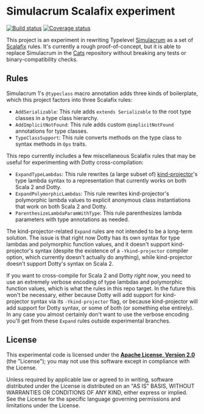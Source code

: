 # Simulacrum Scalafix experiment

[![Build status](https://img.shields.io/travis/travisbrown/simulacrum-scalafix/master.svg)](https://travis-ci.org/travisbrown/simulacrum-scalafix)
[![Coverage status](https://img.shields.io/codecov/c/github/travisbrown/simulacrum-scalafix/master.svg)](https://codecov.io/github/travisbrown/simulacrum-scalafix)

This project is an experiment in rewriting Typelevel [Simulacrum][simulacrum] as a set of
[Scalafix][scalafix] rules. It's currently a rough proof-of-concept, but it is able to replace
Simulacrum in the [Cats][cats] repository without breaking any tests or binary-compatibility checks.

## Rules

Simulacrum 1's `@typeclass` macro annotation adds three kinds of boilerplate, which this project
factors into three Scalafix rules:

* `AddSerializable`: This rule adds `extends Serializable` to the root type classes in a type class hierarchy.
* `AddImplicitNotFound`: This rule adds custom `@implicitNotFound` annotations for type classes.
* `TypeClassSupport`: This rule converts methods on the type class to syntax methods in `Ops` traits.

This repo currently includes a few miscellaneous Scalafix rules that may be useful for experimenting
with Dotty cross-compilation:

* `ExpandTypeLambdas`: This rule rewrites (a large subset of) [kind-projector][kind-projector]'s
  type lambda syntax to a representation that currently works on both Scala 2 and Dotty.
* `ExpandPolymorphicLambdas`: This rule rewrites kind-projector's polymorphic lambda values to
  explicit anonymous class instantiations that work on both Scala 2 and Dotty.
* `ParenthesizeLambdaParamWithType`: This rule parenthesizes lambda parameters with type annotations
  as needed.

The kind-projector-related `Expand` rules are not intended to be a long-term solution. The issue is
that right now Dotty has its own syntax for type lambdas and polymorphic function values, and it
doesn't support kind-projector's syntax (despite the existence of a `-Ykind-projector` compiler
option, which currently doesn't actually do anything), while kind-projector doesn't support Dotty's
syntax on Scala 2.

If you want to cross-compile for Scala 2 and Dotty _right now_, you need to use an extremely verbose
encoding of type lambdas and polymorphic function values, which is what the rules in this repo
target. In the future this won't be necessary, either because Dotty will add support for
kind-projector syntax via its `-Ykind-projector` flag, or because kind-projector will add support
for Dotty syntax, or some of both (or something else entirely). In any case you almost certainly
don't want to use the verbose encoding you'll get from these `Expand` rules outside experimental
branches.

## License

This experimental code is licensed under the **[Apache License, Version 2.0][apache]**
(the "License"); you may not use this software except in compliance with the
License.

Unless required by applicable law or agreed to in writing, software
distributed under the License is distributed on an "AS IS" BASIS,
WITHOUT WARRANTIES OR CONDITIONS OF ANY KIND, either express or implied.
See the License for the specific language governing permissions and
limitations under the License.

[apache]: http://www.apache.org/licenses/LICENSE-2.0
[cats]: https://github.com/typelevel/cats
[code-of-conduct]: https://www.scala-lang.org/conduct.html
[contributing]: https://circe.github.io/circe/contributing.html
[kind-projector]: https://github.com/typelevel/kind-projector
[scalafix]: https://github.com/scalacenter/scalafix
[simulacrum]: https://github.com/typelevel/simulacrum
